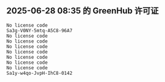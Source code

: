 ## 2025-06-28 08:35 的 GreenHub 许可证
```
No license code
Sa3g-V0NY-5mtq-A5C8-96A7
No license code
No license code
No license code
No license code
No license code
No license code
No license code
Sa1y-w4qo-JvpH-IhC8-0142
```
